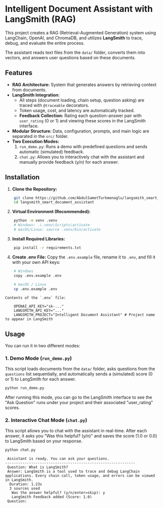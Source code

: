 # Intelligent Document Assistant with LangSmith (RAG)

This project creates a RAG (Retrieval-Augmented Generation) system using LangChain, OpenAI, and ChromaDB, and utilizes **LangSmith** to trace, debug, and evaluate the entire process.

The assistant reads text files from the `data/` folder, converts them into vectors, and answers user questions based on these documents.

## Features

* **RAG Architecture:** System that generates answers by retrieving context from documents.
* **LangSmith Integration:**
    * All steps (document loading, chain setup, question asking) are traced with `@traceable` decorators.
    * Token usage, cost, and latency are automatically tracked.
    * **Feedback Collection:** Rating each question-answer pair with `user_rating` (0 or 1) and viewing these scores in the LangSmith interface.
* **Modular Structure:** Data, configuration, prompts, and main logic are separated in the `src/` folder.
* **Two Execution Modes:**
    1. `run_demo.py`: Runs a demo with predefined questions and sends automatic (simulated) feedback.
    2. `chat.py`: Allows you to interactively chat with the assistant and manually provide feedback (y/n) for each answer.

## Installation

1. **Clone the Repository:**
```bash
    git clone https://github.com/AbdulSametTurkmenoglu/langsmith_smart_document_assistant.git
    cd langsmith_smart_document_assistant
```

2. **Virtual Environment (Recommended):**
```bash
    python -m venv .venv
    # Windows: .\.venv\Scripts\activate
    # macOS/Linux: source .venv/bin/activate
```

3. **Install Required Libraries:**
```bash
    pip install -r requirements.txt
```

4. **Create .env File:**
    Copy the `.env.example` file, rename it to `.env`, and fill it with your own API keys:
```bash
    # Windows
    copy .env.example .env
    
    # macOS / Linux
    cp .env.example .env
```
    
    Contents of the `.env` file:
```
    OPENAI_API_KEY="sk-..."
    LANGSMITH_API_KEY="..."
    LANGSMITH_PROJECT="Intelligent Document Assistant" # Project name to appear in LangSmith
```

## Usage

You can run it in two different modes:

### 1. Demo Mode (`run_demo.py`)

This script loads documents from the `data/` folder, asks questions from the `questions` list sequentially, and automatically sends a (simulated) score (0 or 1) to LangSmith for each answer.
```bash
python run_demo.py
```

After running this mode, you can go to the LangSmith interface to see the "Ask Question" runs under your project and their associated "user_rating" scores.

### 2. Interactive Chat Mode (`chat.py`)

This script allows you to chat with the assistant in real-time. After each answer, it asks you "Was this helpful? (y/n)" and saves the score (1.0 or 0.0) to LangSmith based on your response.
```bash
python chat.py
```
```
 Assistant is ready. You can ask your questions.
------------------------------------------------------------
 Question: What is LangSmith?
 Answer: LangSmith is a tool used to trace and debug LangChain applications. Every chain call, token usage, and errors can be viewed in LangSmith.
  Duration: 1.23s
  3 sources used
   Was the answer helpful? (y/n/enter=skip): y
   LangSmith Feedback added (Score: 1.0)
 Question: 
```
